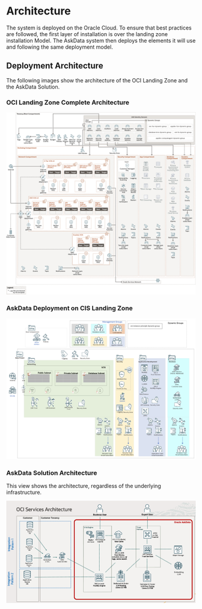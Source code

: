 # Architecture

The system is deployed on the Oracle Cloud. To ensure that best practices are followed, the first layer of installation is over the landing zone installation Model. The AskData system then deploys the elements it will use and following the same deployment model.

## Deployment Architecture

The following images show the architecture of the OCI Landing Zone and the
AskData Solution. 

### OCI Landing Zone Complete Architecture

![Base view of the Landing Zone](./terraform/image1.png)

### AskData Deployment on CIS Landing Zone

![AskData over CID Landing Zone](./terraform/image2.png)

### AskData Solution Architecture

This view shows the architecture, regardless of the underlying infrastructure.

![AskData Solution architecture](./terraform/image3.png)
